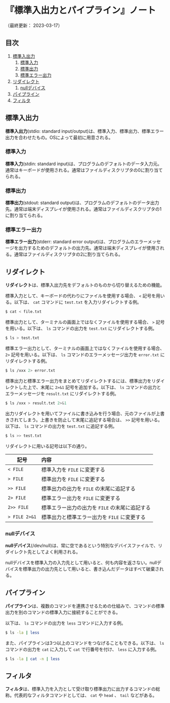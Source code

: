 # 『標準入出力とパイプライン』ノート

（最終更新： 2023-03-17）


## 目次

1. [標準入出力](#標準入出力)
	1. [標準入力](#標準入力)
	1. [標準出力](#標準出力)
	1. [標準エラー出力](#標準エラー出力)
1. [リダイレクト](#リダイレクト)
	1. [nullデバイス](#nullデバイス)
1. [パイプライン](#パイプライン)
1. [フィルタ](#フィルタ)


## 標準入出力

**標準入出力**(stdio: standard input/output)は、標準入力、標準出力、標準エラー出力を合わせたもの。OSによって最初に用意される。

### 標準入力

**標準入力**(stdin: standard input)は、プログラムのデフォルトのデータ入力元。通常はキーボードが使用される。通常はファイルディスクリプタの0に割り当てられる。

### 標準出力

**標準出力**(stdout: standard output)は、プログラムのデフォルトのデータ出力先。通常は端末ディスプレイが使用される。通常はファイルディスクリプタの1に割り当てられる。

### 標準エラー出力

**標準エラー出力**(stderr: standard error output)は、プログラムのエラーメッセージを出力するためのデフォルトの出力先。通常は端末ディスプレイが使用される。通常はファイルディスクリプタの2に割り当てられる。


## リダイレクト

**リダイレクト**は、標準入出力先をデフォルトのものから切り替えるための機能。

標準入力として、キーボードの代わりにファイルを使用する場合、 `<` 記号を用いる。以下は、 `cat` コマンドに `test.txt` を入力リダイレクトする例。

```sh
$ cat < file.txt
```

標準出力として、ターミナルの画面上ではなくファイルを使用する場合、 `>` 記号を用いる。以下は、 `ls` コマンドの出力を `test.txt` にリダイレクトする例。

```sh
$ ls > test.txt
```

標準エラー出力として、ターミナルの画面上ではなくファイルを使用する場合、 `2>` 記号を用いる。以下は、 `ls` コマンドのエラーメッセージ出力を `error.txt` にリダイレクトする例。

```sh
$ ls /xxx 2> error.txt
```

標準出力と標準エラー出力をまとめてリダイレクトするには、標準出力をリダイレクトした上で、末尾に `2>&1` 記号を追加する。以下は、 `ls` コマンドの出力とエラーメッセージを `result.txt` にリダイレクトする例。

```sh
$ ls /xxx > result.txt 2>&1
```

出力リダイレクトを用いてファイルに書き込みを行う場合、元のファイルが上書きされてしまう。上書きを防止して末尾に追記する場合は、 `>>` 記号を用いる。以下は、 `ls` コマンドの出力を `test.txt` に追記する例。

```sh
$ ls >> test.txt
```

リダイレクトに用いる記号は以下の通り。

| 記号          | 内容                                           |
| ------------- | :--------------------------------------------- |
| `< FILE`      | 標準入力を `FILE` に変更する                   |
| `> FILE`      | 標準出力を `FILE` に変更する                   |
| `>> FILE`     | 標準出力の出力を `FILE` の末尾に追記する       |
| `2> FILE`     | 標準エラー出力を `FILE` に変更する             |
| `2>> FILE`    | 標準エラー出力の出力を `FILE` の末尾に追記する |
| `> FILE 2>&1` | 標準出力と標準エラー出力を `FILE` に変更する   |

### nullデバイス

**nullデバイス**(/dev/null)は、常に空であるという特別なデバイスファイルで、リダイレクト先としてよく利用される。

nullデバイスを標準入力の入力先として用いると、何も内容を返さない。nullデバイスを標準出力の出力先として用いると、書き込んだデータはすべて破棄される。


## パイプライン

**パイプライン**は、複数のコマンドを連携させるための仕組みで、コマンドの標準出力を別のコマンドの標準入力に接続することができる。

以下は、 `ls` コマンドの出力を `less` コマンドに入力する例。

```sh
$ ls -la | less
```

また、パイプラインは3つ以上のコマンドをつなげることもできる。以下は、 `ls` コマンドの出力を `cat` に入力して `cat` で行番号を付け、 `less` に入力する例。

```sh
$ ls -la | cat -n | less
```


## フィルタ

**フィルタ**は、標準入力を入力として受け取り標準出力に出力するコマンドの総称。代表的なフィルタコマンドとしては、 `cat` や `head` 、 `tail` などがある。
